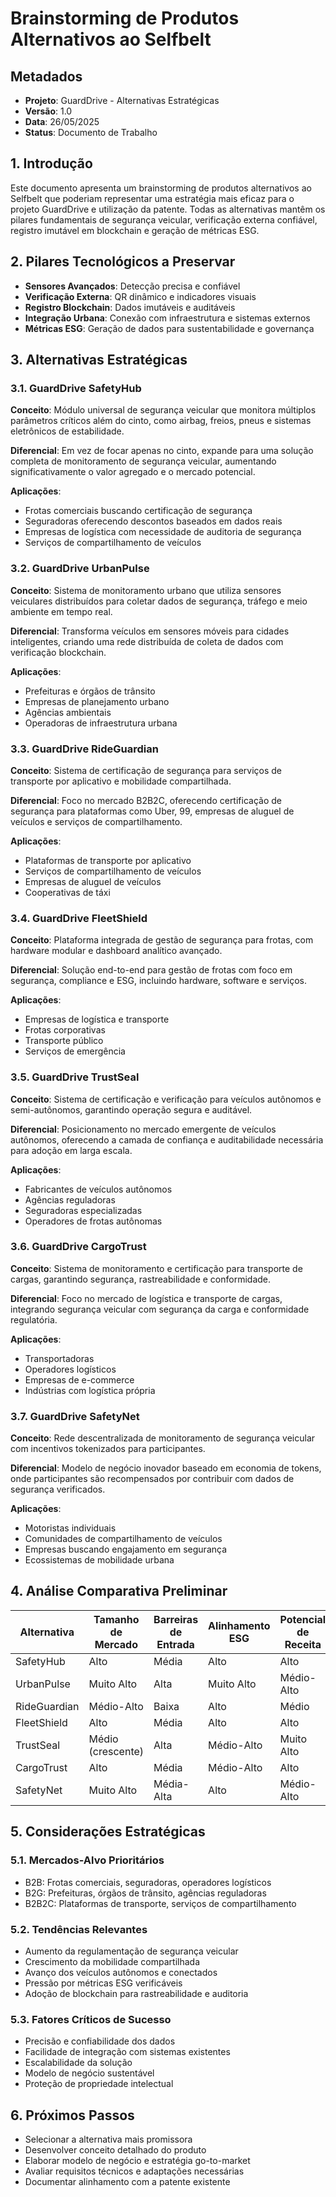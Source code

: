 # Brainstorming de Produtos Alternativos ao Selfbelt

## Metadados
- **Projeto**: GuardDrive - Alternativas Estratégicas
- **Versão**: 1.0
- **Data**: 26/05/2025
- **Status**: Documento de Trabalho

## 1. Introdução

Este documento apresenta um brainstorming de produtos alternativos ao Selfbelt que poderiam representar uma estratégia mais eficaz para o projeto GuardDrive e utilização da patente. Todas as alternativas mantêm os pilares fundamentais de segurança veicular, verificação externa confiável, registro imutável em blockchain e geração de métricas ESG.

## 2. Pilares Tecnológicos a Preservar

- **Sensores Avançados**: Detecção precisa e confiável
- **Verificação Externa**: QR dinâmico e indicadores visuais
- **Registro Blockchain**: Dados imutáveis e auditáveis
- **Integração Urbana**: Conexão com infraestrutura e sistemas externos
- **Métricas ESG**: Geração de dados para sustentabilidade e governança

## 3. Alternativas Estratégicas

### 3.1. GuardDrive SafetyHub

**Conceito**: Módulo universal de segurança veicular que monitora múltiplos parâmetros críticos além do cinto, como airbag, freios, pneus e sistemas eletrônicos de estabilidade.

**Diferencial**: Em vez de focar apenas no cinto, expande para uma solução completa de monitoramento de segurança veicular, aumentando significativamente o valor agregado e o mercado potencial.

**Aplicações**:
- Frotas comerciais buscando certificação de segurança
- Seguradoras oferecendo descontos baseados em dados reais
- Empresas de logística com necessidade de auditoria de segurança
- Serviços de compartilhamento de veículos

### 3.2. GuardDrive UrbanPulse

**Conceito**: Sistema de monitoramento urbano que utiliza sensores veiculares distribuídos para coletar dados de segurança, tráfego e meio ambiente em tempo real.

**Diferencial**: Transforma veículos em sensores móveis para cidades inteligentes, criando uma rede distribuída de coleta de dados com verificação blockchain.

**Aplicações**:
- Prefeituras e órgãos de trânsito
- Empresas de planejamento urbano
- Agências ambientais
- Operadoras de infraestrutura urbana

### 3.3. GuardDrive RideGuardian

**Conceito**: Sistema de certificação de segurança para serviços de transporte por aplicativo e mobilidade compartilhada.

**Diferencial**: Foco no mercado B2B2C, oferecendo certificação de segurança para plataformas como Uber, 99, empresas de aluguel de veículos e serviços de compartilhamento.

**Aplicações**:
- Plataformas de transporte por aplicativo
- Serviços de compartilhamento de veículos
- Empresas de aluguel de veículos
- Cooperativas de táxi

### 3.4. GuardDrive FleetShield

**Conceito**: Plataforma integrada de gestão de segurança para frotas, com hardware modular e dashboard analítico avançado.

**Diferencial**: Solução end-to-end para gestão de frotas com foco em segurança, compliance e ESG, incluindo hardware, software e serviços.

**Aplicações**:
- Empresas de logística e transporte
- Frotas corporativas
- Transporte público
- Serviços de emergência

### 3.5. GuardDrive TrustSeal

**Conceito**: Sistema de certificação e verificação para veículos autônomos e semi-autônomos, garantindo operação segura e auditável.

**Diferencial**: Posicionamento no mercado emergente de veículos autônomos, oferecendo a camada de confiança e auditabilidade necessária para adoção em larga escala.

**Aplicações**:
- Fabricantes de veículos autônomos
- Agências reguladoras
- Seguradoras especializadas
- Operadores de frotas autônomas

### 3.6. GuardDrive CargoTrust

**Conceito**: Sistema de monitoramento e certificação para transporte de cargas, garantindo segurança, rastreabilidade e conformidade.

**Diferencial**: Foco no mercado de logística e transporte de cargas, integrando segurança veicular com segurança da carga e conformidade regulatória.

**Aplicações**:
- Transportadoras
- Operadores logísticos
- Empresas de e-commerce
- Indústrias com logística própria

### 3.7. GuardDrive SafetyNet

**Conceito**: Rede descentralizada de monitoramento de segurança veicular com incentivos tokenizados para participantes.

**Diferencial**: Modelo de negócio inovador baseado em economia de tokens, onde participantes são recompensados por contribuir com dados de segurança verificados.

**Aplicações**:
- Motoristas individuais
- Comunidades de compartilhamento de veículos
- Empresas buscando engajamento em segurança
- Ecossistemas de mobilidade urbana

## 4. Análise Comparativa Preliminar

| Alternativa | Tamanho de Mercado | Barreiras de Entrada | Alinhamento ESG | Potencial de Receita | Complexidade Técnica |
|-------------|--------------------|-----------------------|-----------------|----------------------|----------------------|
| SafetyHub | Alto | Média | Alto | Alto | Média |
| UrbanPulse | Muito Alto | Alta | Muito Alto | Médio-Alto | Alta |
| RideGuardian | Médio-Alto | Baixa | Alto | Médio | Baixa-Média |
| FleetShield | Alto | Média | Alto | Alto | Média |
| TrustSeal | Médio (crescente) | Alta | Médio-Alto | Muito Alto | Muito Alta |
| CargoTrust | Alto | Média | Médio-Alto | Alto | Média |
| SafetyNet | Muito Alto | Média-Alta | Alto | Médio-Alto | Alta |

## 5. Considerações Estratégicas

### 5.1. Mercados-Alvo Prioritários
- B2B: Frotas comerciais, seguradoras, operadores logísticos
- B2G: Prefeituras, órgãos de trânsito, agências reguladoras
- B2B2C: Plataformas de transporte, serviços de compartilhamento

### 5.2. Tendências Relevantes
- Aumento da regulamentação de segurança veicular
- Crescimento da mobilidade compartilhada
- Avanço dos veículos autônomos e conectados
- Pressão por métricas ESG verificáveis
- Adoção de blockchain para rastreabilidade e auditoria

### 5.3. Fatores Críticos de Sucesso
- Precisão e confiabilidade dos dados
- Facilidade de integração com sistemas existentes
- Escalabilidade da solução
- Modelo de negócio sustentável
- Proteção de propriedade intelectual

## 6. Próximos Passos

- Selecionar a alternativa mais promissora
- Desenvolver conceito detalhado do produto
- Elaborar modelo de negócio e estratégia go-to-market
- Avaliar requisitos técnicos e adaptações necessárias
- Documentar alinhamento com a patente existente
